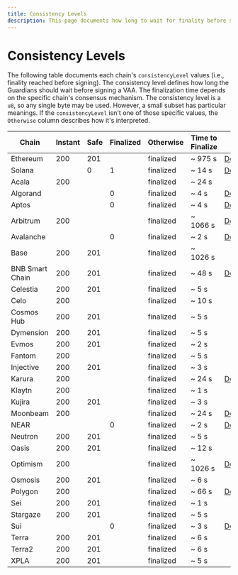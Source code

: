 ```yaml
---
title: Consistency Levels
description: This page documents how long to wait for finality before signing, based on each chain’s consistency (finality) level and consensus mechanism.
---
```


# Consistency Levels

The following table documents each chain's `consistencyLevel` values (i.e., finality reached before signing). The consistency level defines how long the Guardians should wait before signing a VAA. The finalization time depends on the specific chain's consensus mechanism. The consistency level is a `u8`, so any single byte may be used. However, a small subset has particular meanings. If the `consistencyLevel` isn't one of those specific values, the `Otherwise` column describes how it's interpreted.

| Chain           | Instant | Safe | Finalized | Otherwise | Time to Finalize | Details                                                                                                            |
|-----------------|---------|------|-----------|-----------|------------------|--------------------------------------------------------------------------------------------------------------------|
| Ethereum        | 200     | 201  |           | finalized | ~ 975&nbsp;s     | [Details](https://www.alchemy.com/overviews/ethereum-commitment-levels){target=_blank}                             |
| Solana          |         | 0    | 1         | finalized | ~ 14&nbsp;s      | [Details](https://docs.solana.com/cluster/commitments){target=_blank}                                              |
| Acala           | 200     |      |           | finalized | ~ 24&nbsp;s      |                                                                                                                    |
| Algorand        |         |      | 0         | finalized | ~ 4&nbsp;s       | [Details](https://developer.algorand.org/docs/get-started/basics/why_algorand/#finality){target=_blank}            |
| Aptos           |         |      | 0         | finalized | ~ 4&nbsp;s       | [Details](https://aptos.dev/reference/glossary/#byzantine-fault-tolerance-bft){target=_blank}                      |
| Arbitrum        | 200     |      |           | finalized | ~ 1066&nbsp;s    | [Details](https://developer.arbitrum.io/tx-lifecycle){target=_blank}                                               |
| Avalanche       |         |      | 0         | finalized | ~ 2&nbsp;s       | [Details](https://docs.avax.network/build/dapp/advanced/integrate-exchange#determining-finality){target=_blank}    |
| Base            | 200     | 201  |           | finalized | ~ 1026&nbsp;s    |                                                                                                                    |
| BNB Smart Chain | 200     | 201  |           | finalized | ~ 48&nbsp;s      | [Details](https://docs.bnbchain.org/docs/learn/consensus){target=_blank}                                           |
| Celestia        | 200     | 201  |           | finalized | ~ 5&nbsp;s       |                                                                                                                    |
| Celo            | 200     |      |           | finalized | ~ 10&nbsp;s      |                                                                                                                    |
| Cosmos Hub      | 200     | 201  |           | finalized | ~ 5&nbsp;s       |                                                                                                                    |
| Dymension       | 200     | 201  |           | finalized | ~ 5&nbsp;s       |                                                                                                                    |
| Evmos           | 200     | 201  |           | finalized | ~ 2&nbsp;s       |                                                                                                                    |
| Fantom          | 200     |      |           | finalized | ~&nbsp;5 s       |                                                                                                                    |
| Injective       | 200     | 201  |           | finalized | ~ 3&nbsp;s       |                                                                                                                    |
| Karura          | 200     |      |           | finalized | ~ 24&nbsp;s      | [Details](https://wiki.polkadot.network/docs/learn-consensus){target=_blank}                                       |
| Klaytn          | 200     |      |           | finalized | ~ 1&nbsp;s       |                                                                                                                    |
| Kujira          | 200     | 201  |           | finalized | ~ 3&nbsp;s       |                                                                                                                    |
| Moonbeam        | 200     |      |           | finalized | ~ 24&nbsp;s      | [Details](https://docs.moonbeam.network/builders/build/moonbeam-custom-api/#finality-rpc-endpoints){target=_blank} |
| NEAR            |         |      | 0         | finalized | ~ 2&nbsp;s       | [Details](https://nomicon.io/ChainSpec/Consensus){target=_blank}                                                   |
| Neutron         | 200     | 201  |           | finalized | ~ 5&nbsp;s       |                                                                                                                    |
| Oasis           | 200     | 201  |           | finalized | ~ 12&nbsp;s      |                                                                                                                    |
| Optimism        | 200     |      |           | finalized | ~ 1026&nbsp;s    | [Details](https://community.optimism.io/docs/developers/bridge/comm-strategies/){target=_blank}                    |
| Osmosis         | 200     | 201  |           | finalized | ~ 6&nbsp;s       |                                                                                                                    |
| Polygon         | 200     |      |           | finalized | ~ 66&nbsp;s      | [Details](https://docs.polygon.technology/pos/architecture/heimdall/checkpoints/){target=_blank}                   |
| Sei             | 200     | 201  |           | finalized | ~ 1&nbsp;s       |                                                                                                                    |
| Stargaze        | 200     | 201  |           | finalized | ~ 5&nbsp;s       |                                                                                                                    |
| Sui             |         |      | 0         | finalized | ~ 3&nbsp;s       | [Details](https://docs.sui.io/concepts/sui-architecture/consensus){target=_blank}                                  |
| Terra           | 200     | 201  |           | finalized | ~ 6&nbsp;s       |                                                                                                                    |
| Terra2          | 200     | 201  |           | finalized | ~ 6&nbsp;s       |                                                                                                                    |
| XPLA            | 200     | 201  |           | finalized | ~ 5&nbsp;s       |                                                                                                                    |